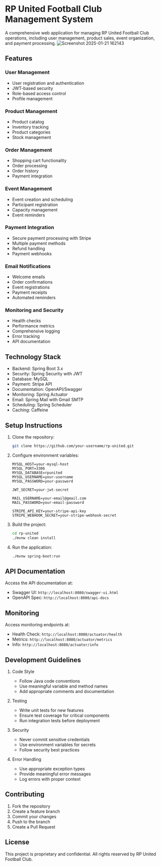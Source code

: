 # RP United Football Club Management System

A comprehensive web application for managing RP United Football Club operations, including user management, product sales, event organization, and payment processing.
![Screenshot 2025-01-21 162143](https://github.com/user-attachments/assets/9c5d882e-d599-4000-9b66-02bd6f40e1c2)

## Features

### User Management
- User registration and authentication
- JWT-based security
- Role-based access control
- Profile management

### Product Management
- Product catalog
- Inventory tracking
- Product categories
- Stock management

### Order Management
- Shopping cart functionality
- Order processing
- Order history
- Payment integration

### Event Management
- Event creation and scheduling
- Participant registration
- Capacity management
- Event reminders

### Payment Integration
- Secure payment processing with Stripe
- Multiple payment methods
- Refund handling
- Payment webhooks

### Email Notifications
- Welcome emails
- Order confirmations
- Event registrations
- Payment receipts
- Automated reminders

### Monitoring and Security
- Health checks
- Performance metrics
- Comprehensive logging
- Error tracking
- API documentation

## Technology Stack

- Backend: Spring Boot 3.x
- Security: Spring Security with JWT
- Database: MySQL
- Payment: Stripe API
- Documentation: OpenAPI/Swagger
- Monitoring: Spring Actuator
- Email: Spring Mail with Gmail SMTP
- Scheduling: Spring Scheduler
- Caching: Caffeine

## Setup Instructions

1. Clone the repository:
   ```bash
   git clone https://github.com/your-username/rp-united.git
   ```

2. Configure environment variables:
   ```properties
   MYSQL_HOST=your-mysql-host
   MYSQL_PORT=3306
   MYSQL_DATABASE=rpunited
   MYSQL_USERNAME=your-username
   MYSQL_PASSWORD=your-password
   
   JWT_SECRET=your-jwt-secret
   
   MAIL_USERNAME=your-email@gmail.com
   MAIL_PASSWORD=your-email-password
   
   STRIPE_API_KEY=your-stripe-api-key
   STRIPE_WEBHOOK_SECRET=your-stripe-webhook-secret
   ```

3. Build the project:
   ```bash
   cd rp-united
   ./mvnw clean install
   ```

4. Run the application:
   ```bash
   ./mvnw spring-boot:run
   ```

## API Documentation

Access the API documentation at:
- Swagger UI: `http://localhost:8080/swagger-ui.html`
- OpenAPI Spec: `http://localhost:8080/api-docs`

## Monitoring

Access monitoring endpoints at:
- Health Check: `http://localhost:8080/actuator/health`
- Metrics: `http://localhost:8080/actuator/metrics`
- Info: `http://localhost:8080/actuator/info`

## Development Guidelines

1. Code Style
   - Follow Java code conventions
   - Use meaningful variable and method names
   - Add appropriate comments and documentation

2. Testing
   - Write unit tests for new features
   - Ensure test coverage for critical components
   - Run integration tests before deployment

3. Security
   - Never commit sensitive credentials
   - Use environment variables for secrets
   - Follow security best practices

4. Error Handling
   - Use appropriate exception types
   - Provide meaningful error messages
   - Log errors with proper context

## Contributing

1. Fork the repository
2. Create a feature branch
3. Commit your changes
4. Push to the branch
5. Create a Pull Request

## License

This project is proprietary and confidential. All rights reserved by RP United Football Club.
